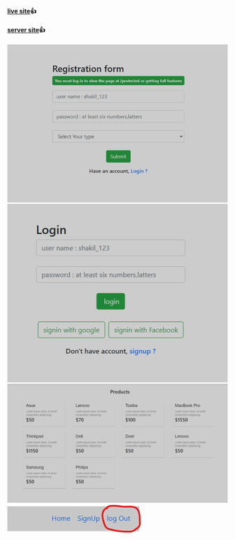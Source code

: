 #### [live site](https://go4garagefullstack.web.app):+1:
#### [server site](https://github.com/shakil51298/assignment_task2_Go4Garage_server):+1:

<img src="/src/img/signUp.png" alt="signUpPages">
<img src="/src/img/LoginPage.png" alt="signinPages">
<img src="/src/img/products-home.png" alt="homePage">
<img src="/src/img/logOut.png" alt="logOut">

